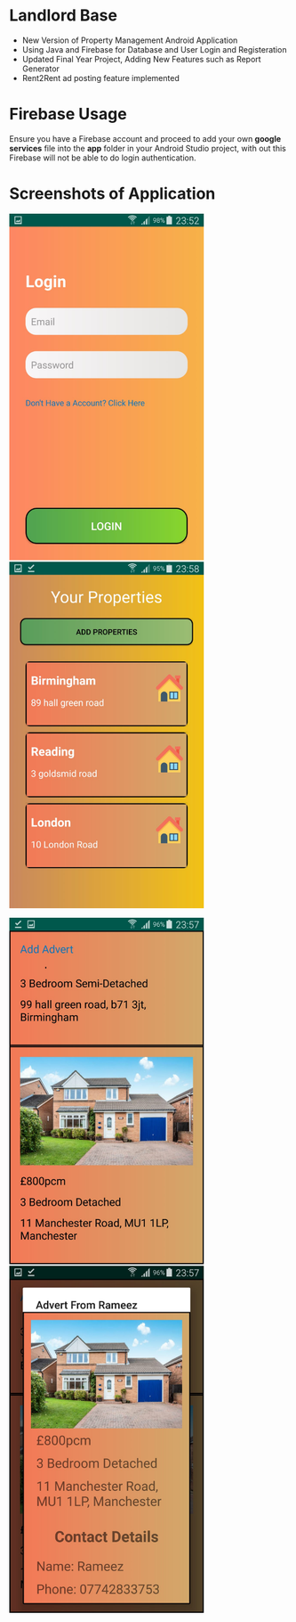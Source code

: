 # Landlord Base
- New Version of Property Management Android Application
- Using Java and Firebase for Database and User Login and Registeration
- Updated Final Year Project, Adding New Features such as Report Generator
- Rent2Rent ad posting feature implemented

# Firebase Usage
Ensure you have a Firebase account and proceed to add your own **google services** file into the **app** folder in your Android Studio project, with out this Firebase will not be able to do login authentication.

# Screenshots of Application

<img src="screenshots/image1.jpeg" width=350> <img src="screenshots/image2.jpeg" width=350>


<img src="screenshots/image3.jpeg" width=350> <img src="screenshots/image4.jpeg" width=350>
